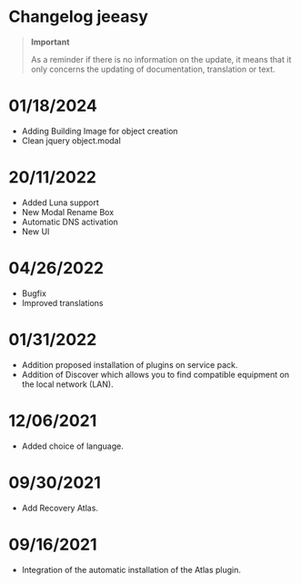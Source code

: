 # Changelog jeeasy

>**Important**
>
>As a reminder if there is no information on the update, it means that it only concerns the updating of documentation, translation or text.


# 01/18/2024

- Adding Building Image for object creation
- Clean jquery object.modal


# 20/11/2022

- Added Luna support
- New Modal Rename Box
- Automatic DNS activation
- New UI

# 04/26/2022

- Bugfix
- Improved translations

# 01/31/2022

- Addition proposed installation of plugins on service pack.
- Addition of Discover which allows you to find compatible equipment on the local network (LAN).

# 12/06/2021

- Added choice of language.

# 09/30/2021

- Add Recovery Atlas.

# 09/16/2021

- Integration of the automatic installation of the Atlas plugin.
